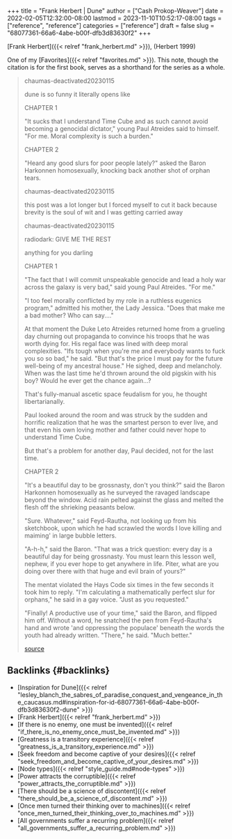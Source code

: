 +++
title = "Frank Herbert | Dune"
author = ["Cash Prokop-Weaver"]
date = 2022-02-05T12:32:00-08:00
lastmod = 2023-11-10T10:52:17-08:00
tags = ["reference", "reference"]
categories = ["reference"]
draft = false
slug = "68077361-66a6-4abe-b00f-dfb3d83630f2"
+++

[Frank Herbert]({{< relref "frank_herbert.md" >}}), (Herbert 1999)

One of my [Favorites]({{< relref "favorites.md" >}}). This note, though the citation is for the first book, serves as a shorthand for the series as a whole.

> <div class="quote2">
>
> chaumas-deactivated20230115
>
> dune is so funny it literally opens like
>
> CHAPTER 1
>
> "It sucks that I understand Time Cube and as such cannot avoid becoming a genocidal dictator," young Paul Atreides said to himself. "For me. Moral complexity is such a burden."
>
> CHAPTER 2
>
> "Heard any good slurs for poor people lately?" asked the Baron Harkonnen homosexually, knocking back another shot of orphan tears.
>
> </div>
>
> <div class="quote2">
>
> chaumas-deactivated20230115
>
> this post was a lot longer but I forced myself to cut it back because brevity is the soul of wit and I was getting carried away
>
> </div>
>
> <div class="quote2">
>
> chaumas-deactivated20230115
>
> radiodark: GIVE ME THE REST
>
> anything for you darling
>
> CHAPTER 1
>
> "The fact that I will commit unspeakable genocide and lead a holy war across the galaxy is very bad," said young Paul Atreides. "For me."
>
> "I too feel morally conflicted by my role in a ruthless eugenics program," admitted his mother, the Lady Jessica. "Does that make me a bad mother? Who can say...."
>
> At that moment the Duke Leto Atreides returned home from a grueling day churning out propaganda to convince his troops that he was worth dying for. His regal face was lined with deep moral complexities. "Ifs tough when you're me and everybody wants to fuck you so so bad," he said. "But that's the price I must pay for the future well-being of my ancestral house." He sighed, deep and melancholy. When was the last time he'd thrown around the old pigskin with his boy? Would he ever get the chance again...?
>
> That's fully-manual ascetic space feudalism for you, he thought libertarianally.
>
> Paul looked around the room and was struck by the sudden and horrific realization that he was the smartest person to ever live, and that even his own loving mother and father could never hope to understand Time Cube.
>
> But that's a problem for another day, Paul decided, not for the last time.
>
> CHAPTER 2
>
> "It's a beautiful day to be grossnasty, don't you think?" said the Baron Harkonnen homosexually as he surveyed the ravaged landscape beyond the window. Acid rain pelted against the glass and melted the flesh off the shrieking peasants below.
>
> "Sure. Whatever," said Feyd-Rautha, not looking up from his sketchbook, upon which he had scrawled the words I love killing and maiming' in large bubble letters.
>
> "A-h-h," said the Baron. "That was a trick question: every day is a beautiful day for being grossnasty. You must learn this lesson well, nephew, if you ever hope to get anywhere in life. Piter, what are you doing over there with that huge and evil brain of yours?"
>
> The mentat violated the Hays Code six times in the few seconds it took him to reply. "I'm calculating a mathematically perfect slur for orphans," he said in a gay voice. "Just as you requested."
>
> "Finally! A productive use of your time," said the Baron, and flipped him off. Without a word, he snatched the pen from Feyd-Rautha's hand and wrote 'and oppressing the populace' beneath the words the youth had already written. "There," he said. "Much better."
>
> </div>
>
> [source](/ox-hugo/dune-is-so-funny.jpg)


## Backlinks {#backlinks}

-   [Inspiration for Dune]({{< relref "lesley_blanch_the_sabres_of_paradise_conquest_and_vengeance_in_the_caucasus.md#inspiration-for-id-68077361-66a6-4abe-b00f-dfb3d83630f2-dune" >}})
-   [Frank Herbert]({{< relref "frank_herbert.md" >}})
-   [If there is no enemy, one must be invented]({{< relref "if_there_is_no_enemy_once_must_be_invented.md" >}})
-   [Greatness is a transitory experience]({{< relref "greatness_is_a_transitory_experience.md" >}})
-   [Seek freedom and become captive of your desires]({{< relref "seek_freedom_and_become_captive_of_your_desires.md" >}})
-   [Node types]({{< relref "style_guide.md#node-types" >}})
-   [Power attracts the corruptible]({{< relref "power_attracts_the_corruptible.md" >}})
-   [There should be a science of discontent]({{< relref "there_should_be_a_science_of_discontent.md" >}})
-   [Once men turned their thinking over to machines]({{< relref "once_men_turned_their_thinking_over_to_machines.md" >}})
-   [All governments suffer a recurring problem]({{< relref "all_governments_suffer_a_recurring_problem.md" >}})
